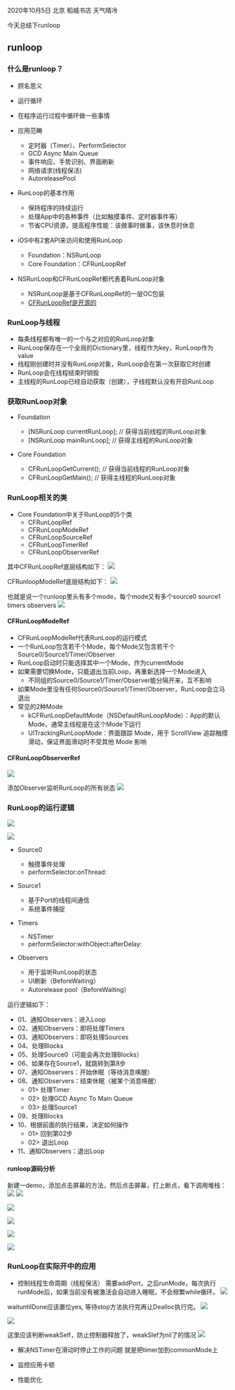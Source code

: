  2020年10月5日 北京 稻城书店 天气晴冷
 
 今天总结下runloop
 ## runloop
 
 ### 什么是runloop？
* 顾名思义
* 运行循环
* 在程序运行过程中循环做一些事情

* 应用范畴
	* 定时器（Timer）、PerformSelector
	* GCD Async Main Queue
	* 事件响应、手势识别、界面刷新
	* 网络请求(线程保活)
	* AutoreleasePool

* RunLoop的基本作用
	* 保持程序的持续运行
	* 处理App中的各种事件（比如触摸事件、定时器事件等）
	* 节省CPU资源，提高程序性能：该做事时做事，该休息时休息* iOS中有2套API来访问和使用RunLoop	* Foundation：NSRunLoop
	* Core Foundation：CFRunLoopRef

* NSRunLoop和CFRunLoopRef都代表着RunLoop对象
	* NSRunLoop是基于CFRunLoopRef的一层OC包装
	* [CFRunLoopRef是开源的](https://opensource.apple.com/tarballs/CF/)

### RunLoop与线程
* 每条线程都有唯一的一个与之对应的RunLoop对象
* RunLoop保存在一个全局的Dictionary里，线程作为key，RunLoop作为value
* 线程刚创建时并没有RunLoop对象，RunLoop会在第一次获取它时创建
* RunLoop会在线程结束时销毁
* 主线程的RunLoop已经自动获取（创建），子线程默认没有开启RunLoop

### 获取RunLoop对象
* Foundation
	* [NSRunLoop currentRunLoop]; // 获得当前线程的RunLoop对象
	* [NSRunLoop mainRunLoop]; // 获得主线程的RunLoop对象* Core Foundation
	* CFRunLoopGetCurrent(); // 获得当前线程的RunLoop对象
	* CFRunLoopGetMain(); // 获得主线程的RunLoop对象

### RunLoop相关的类
* Core Foundation中关于RunLoop的5个类
	* CFRunLoopRef
	* CFRunLoopModeRef
	* CFRunLoopSourceRef
	* CFRunLoopTimerRef
	* CFRunLoopObserverRef

其中CFRunLoopRef底层结构如下：
![](resource/07/01.png)

CFRunloopModeRef底层结构如下：
![](resource/07/02.png)

也就是说一个runloop里头有多个mode，每个mode又有多个source0 source1 timers observers 
![](resource/07/03.png)

#### CFRunLoopModeRef
* CFRunLoopModeRef代表RunLoop的运行模式
* 一个RunLoop包含若干个Mode，每个Mode又包含若干个Source0/Source1/Timer/Observer
* RunLoop启动时只能选择其中一个Mode，作为currentMode
* 如果需要切换Mode，只能退出当前Loop，再重新选择一个Mode进入
	* 不同组的Source0/Source1/Timer/Observer能分隔开来，互不影响* 如果Mode里没有任何Source0/Source1/Timer/Observer，RunLoop会立马退出* 常见的2种Mode
	* kCFRunLoopDefaultMode（NSDefaultRunLoopMode）：App的默认Mode，通常主线程是在这个Mode下运行
	* UITrackingRunLoopMode：界面跟踪 Mode，用于 ScrollView 追踪触摸滑动，保证界面滑动时不受其他 Mode 影响#### CFRunLoopObserverRef![](resource/07/04.png)添加Observer监听RunLoop的所有状态
![](resource/07/05.png)

### RunLoop的运行逻辑![](resource/07/06.png)

![](resource/07/08.png)

* Source0
	* 触摸事件处理
	* performSelector:onThread:* Source1
	* 基于Port的线程间通信
	* 系统事件捕捉* Timers
	* NSTimer
	* performSelector:withObject:afterDelay:* Observers
	* 用于监听RunLoop的状态
	* UI刷新（BeforeWaiting）
	* Autorelease pool（BeforeWaiting）

运行逻辑如下：
* 01、通知Observers：进入Loop
* 02、通知Observers：即将处理Timers
* 03、通知Observers：即将处理Sources
* 04、处理Blocks
* 05、处理Source0（可能会再次处理Blocks）
* 06、如果存在Source1，就跳转到第8步
* 07、通知Observers：开始休眠（等待消息唤醒）
* 08、通知Observers：结束休眠（被某个消息唤醒）
	* 01> 处理Timer
	* 02> 处理GCD Async To Main Queue
	* 03> 处理Source1* 09、处理Blocks
* 10、根据前面的执行结果，决定如何操作
	* 01> 回到第02步
	* 02> 退出Loop* 11、通知Observers：退出Loop

#### runloop源码分析
新建一demo，添加点击屏幕的方法，然后点击屏幕，打上断点，看下调用堆栈：
![](resource/07/14.png)
![](resource/07/15.png)

![](resource/07/16.png)

![](resource/07/17.png)

![](resource/07/18.png)

![](resource/07/07.png)

### RunLoop在实际开中的应用
* 控制线程生命周期（线程保活）
需要addPort，之后runMode，每次执行runMode后，如果当前没有被激活会自动进入睡眠，不会频繁while循环。
![](resource/07/10.png)



waituntilDone应该置位yes, 等待stop方法执行完再让Dealloc执行完。
![](resource/07/09.png)


![](resource/07/11.png)


这里应该判断weakSelf，防止控制器释放了，weakSlef为nil了的情况
![](resource/07/12.png)


* 解决NSTimer在滑动时停止工作的问题
就是把timer加到commonMode上

* 监控应用卡顿
* 性能优化
